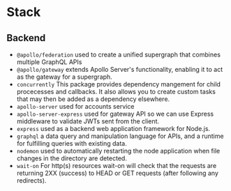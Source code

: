 # Stack

## Backend

- `@apollo/federation` used to create a unified supergraph that combines multiple GraphQL APIs
- `@apollo/gateway` extends Apollo Server's functionality, enabling it to act as the gateway for a supergraph.
- `concurrently` This package provides dependency mangement for child procecesses and callbacks. It also allows you to create custom tasks that may then be added as a dependency elsewhere.
- `apollo-server` used for accounts service
- `apollo-server-express` used for gateway API so we can use Express middleware to validate JWTs sent from the client.
- `express` used as a backend web application framework for Node.js.
- `graphql` a data query and manipulation language for APIs, and a runtime for fulfilling queries with existing data.
- `nodemon` used to automatically restarting the node application when file changes in the directory are detected.
- `wait-on` For http(s) resources wait-on will check that the requests are returning 2XX (success) to HEAD or GET requests (after following any redirects).
